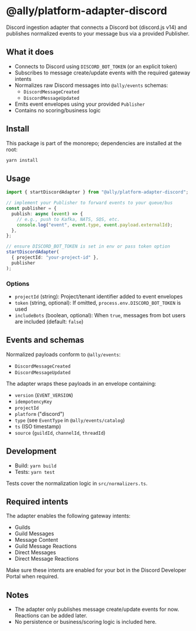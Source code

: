 # @ally/platform-adapter-discord

Discord ingestion adapter that connects a Discord bot (discord.js v14) and publishes normalized events to your message bus via a provided Publisher.

## What it does

- Connects to Discord using `DISCORD_BOT_TOKEN` (or an explicit token)
- Subscribes to message create/update events with the required gateway intents
- Normalizes raw Discord messages into `@ally/events` schemas:
  - `DiscordMessageCreated`
  - `DiscordMessageUpdated`
- Emits event envelopes using your provided `Publisher`
- Contains no scoring/business logic

## Install

This package is part of the monorepo; dependencies are installed at the root:

```bash
yarn install
```

## Usage

```ts
import { startDiscordAdapter } from "@ally/platform-adapter-discord";

// implement your Publisher to forward events to your queue/bus
const publisher = {
  publish: async (event) => {
    // e.g., push to Kafka, NATS, SQS, etc.
    console.log("event", event.type, event.payload.externalId);
  },
};

// ensure DISCORD_BOT_TOKEN is set in env or pass token option
startDiscordAdapter(
  { projectId: "your-project-id" },
  publisher
);
```

### Options

- `projectId` (string): Project/tenant identifier added to event envelopes
- `token` (string, optional): If omitted, `process.env.DISCORD_BOT_TOKEN` is used
- `includeBots` (boolean, optional): When `true`, messages from bot users are included (default: `false`)

## Events and schemas

Normalized payloads conform to `@ally/events`:

- `DiscordMessageCreated`
- `DiscordMessageUpdated`

The adapter wraps these payloads in an envelope containing:

- `version` (`EVENT_VERSION`)
- `idempotencyKey`
- `projectId`
- `platform` ("discord")
- `type` (see `EventType` in `@ally/events/catalog`)
- `ts` (ISO timestamp)
- `source` (`guildId`, `channelId`, `threadId`)

## Development

- Build: `yarn build`
- Tests: `yarn test`

Tests cover the normalization logic in `src/normalizers.ts`.

## Required intents

The adapter enables the following gateway intents:

- Guilds
- Guild Messages
- Message Content
- Guild Message Reactions
- Direct Messages
- Direct Message Reactions

Make sure these intents are enabled for your bot in the Discord Developer Portal when required.

## Notes

- The adapter only publishes message create/update events for now. Reactions can be added later.
- No persistence or business/scoring logic is included here.

